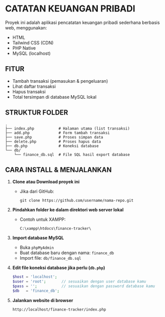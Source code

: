 CATATAN KEUANGAN PRIBADI
=========================

Proyek ini adalah aplikasi pencatatan keuangan pribadi sederhana berbasis web, menggunakan:
- HTML
- Tailwind CSS (CDN)
- PHP Native
- MySQL (localhost)

FITUR
-----
- Tambah transaksi (pemasukan & pengeluaran)
- Lihat daftar transaksi
- Hapus transaksi
- Total tersimpan di database MySQL lokal

STRUKTUR FOLDER
---------------
```
.
├── index.php           # Halaman utama (list transaksi)
├── add.php             # Form tambah transaksi
├── save.php            # Proses simpan data
├── delete.php          # Proses hapus data
├── db.php              # Koneksi database
└── db/
    └── finance_db.sql  # File SQL hasil export database
```

CARA INSTALL & MENJALANKAN
--------------------------
1. **Clone atau Download proyek ini**
   - Jika dari GitHub:
     ```
     git clone https://github.com/username/nama-repo.git
     ```

2. **Pindahkan folder ke dalam direktori web server lokal**
   - Contoh untuk XAMPP:
     ```
     C:\xampp\htdocs\finance-tracker\
     ```

3. **Import database MySQL**
   - Buka `phpMyAdmin`
   - Buat database baru dengan nama: `finance_db`
   - Import file: `db/finance_db.sql`

4. **Edit file koneksi database jika perlu (`db.php`)**
   ```php
   $host = 'localhost';
   $user = 'root';       // sesuaikan dengan user database kamu
   $pass = '';           // sesuaikan dengan password database kamu
   $db   = 'finance_db';
   ```
5. **Jalankan website di browser**
   ```
   http://localhost/finance-tracker/index.php
   ```
